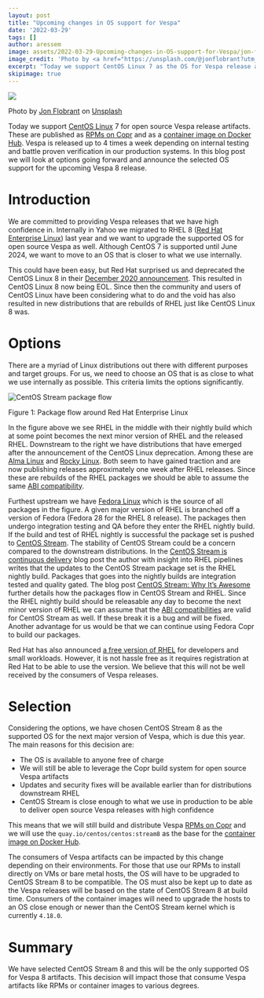 ```yaml
---
layout: post
title: "Upcoming changes in OS support for Vespa"
date: '2022-03-29'
tags: []
author: aressem
image: assets/2022-03-29-Upcoming-changes-in-OS-support-for-Vespa/jon-flobrant-rB7-LCa_diU-unsplash.jpg
image_credit: 'Photo by <a href="https://unsplash.com/@jonflobrant?utm_source=unsplash&utm_medium=referral&utm_content=creditCopyText">Jon Flobrant</a> on <a href="https://unsplash.com/photos/rB7-LCa_diU?utm_source=unsplash&utm_medium=referral&utm_content=creditCopyText">Unsplash</a>'
excerpt: "Today we support CentOS Linux 7 as the OS for Vespa release artifacts. This is about to change."
skipimage: true
---
```


<img src="/assets/2022-03-29-Upcoming-changes-in-OS-support-for-Vespa/jon-flobrant-rB7-LCa_diU-unsplash.jpg" />
<p class="image-credit">
Photo by <a href="https://unsplash.com/@jonflobrant">Jon Flobrant</a>
on <a href="https://unsplash.com/photos/rB7-LCa_diU">Unsplash</a>
</p>

Today we support [CentOS Linux](https://www.centos.org) 7 for open source Vespa release artifacts.
These are published as [RPMs on Copr](https://copr.fedorainfracloud.org/coprs/g/vespa/vespa/) and as a
[container image on Docker Hub](https://hub.docker.com/r/vespaengine/vespa). Vespa is released up to
4 times a week depending on internal testing and battle proven verification in our production systems.
In this blog post we will look at options going forward and announce the selected OS support for the
upcoming Vespa 8 release.

# Introduction
We are committed to providing Vespa releases that we have high confidence in. Internally in Yahoo we
migrated to RHEL 8 ([Red Hat Enterprise Linux](https://www.redhat.com/en/technologies/linux-platforms/enterprise-linux))
last year and we want to upgrade the supported OS for open source Vespa as well. Although CentOS 7 is
supported until June 2024, we want to move to an OS that is closer to what we use internally.

This could have been easy, but Red Hat surprised us and deprecated the CentOS Linux 8 in their [December 2020 announcement](https://www.redhat.com/en/blog/centos-stream-building-innovative-future-enterprise-linux).
This resulted in CentOS Linux 8 now being EOL. Since then the community and users of CentOS Linux have
been considering what to do and the void has also resulted in new distributions that are rebuilds of
RHEL just like CentOS Linux 8 was.

# Options
There are a myriad of Linux distributions out there with different purposes and target groups. For us,
we need to choose an OS that is as close to what we use internally as possible. This criteria limits
the options significantly.

![CentOS Stream package flow](/assets/2022-03-29-Upcoming-changes-in-OS-support-for-Vespa/centos-stream-package-flow.png)
<p class="image-credit">Figure 1: Package flow around Red Hat Enterprise Linux</p>

In the figure above we see RHEL in the middle with their nightly build which at some point becomes the
next minor version of RHEL and the released RHEL. Downstream to the right we have distributions that
have emerged after the announcement of the CentOS Linux deprecation. Among these are [Alma Linux](https://almalinux.org/)
and [Rocky Linux](https://rockylinux.org/). Both seem to have gained traction and are now publishing
releases approximately one week after RHEL releases. Since these are rebuilds of the RHEL packages we
should be able to assume the same [ABI compatibility](https://access.redhat.com/articles/rhel8-abi-compatibility).

Furthest upstream we have [Fedora Linux](https://fedoraproject.org/)
which is the source of all packages in the figure. A given major version of RHEL is branched off a version
of Fedora (Fedora 28 for the RHEL 8 release). The packages then undergo integration testing and QA before
they enter the RHEL nightly build. If the build and test of RHEL nightly is successful the package set is
pushed to [CentOS Stream](https://www.centos.org/centos-stream/). The stability of CentOS Stream could be a
concern compared to the downstream distributions. In the [CentOS Stream is continuous delivery](https://blog.centos.org/2020/12/centos-stream-is-continuous-delivery/)
blog post the author with insight into RHEL pipelines writes that the updates to the CentOS Stream package
set is the RHEL nightly build. Packages that goes into the nightly builds are integration tested and quality
gated. The blog post [CentOS Stream: Why It’s Awesome](https://medium.com/swlh/centos-stream-why-its-awesome-5c45d944fb22) further details
how the packages flow in CentOS Stream and RHEL. Since the RHEL nightly build should be releasable any
day to become the next minor version of RHEL we can assume that the [ABI compatibilities](https://access.redhat.com/articles/rhel8-abi-compatibility)
are valid for CentOS Stream as well. If these break it is a bug and will be fixed. Another advantage for
us would be that we can continue using Fedora Copr to build our packages.

Red Hat has also announced [a free version of RHEL](https://www.redhat.com/en/blog/new-year-new-red-hat-enterprise-linux-programs-easier-ways-access-rhel)
for developers and small workloads. However, it is not hassle free as it requires registration at Red Hat
to be able to use the version. We believe that this will not be well received by the consumers of Vespa
releases.

# Selection
Considering the options, we have chosen CentOS Stream 8 as the supported OS for the next major version of
Vespa, which is due this year. The main reasons for this decision are:
* The OS is available to anyone free of charge
* We will still be able to leverage the Copr build system for open source Vespa artifacts
* Updates and security fixes will be available earlier than for distributions downstream RHEL
* CentOS Stream is close enough to what we use in production to be able to deliver open source Vespa releases with high confidence

This means that we will still build and distribute Vespa [RPMs on Copr](https://copr.fedorainfracloud.org/coprs/g/vespa/vespa/) and we will use the `quay.io/centos/centos:stream8` as the base for the [container image on Docker Hub](https://hub.docker.com/r/vespaengine/vespa).

The consumers of Vespa artifacts can be impacted by this change depending on their environments. For those
that use our RPMs to install directly on VMs or bare metal hosts, the OS will have to be upgraded to CentOS
Stream 8 to be compatible. The OS must also be kept up to date as the Vespa releases will be based on the
state of CentOS Stream 8 at build time. Consumers of the container images will need to upgrade the hosts to
an OS close enough or newer than the CentOS Stream kernel which is currently `4.18.0`.

# Summary
We have selected CentOS Stream 8 and this will be the only supported OS for Vespa 8 artifacts. This decision
will impact those that consume Vespa artifacts like RPMs or container images to various degrees.
